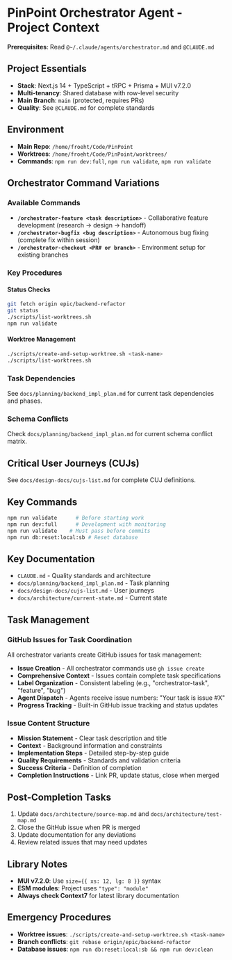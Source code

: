 # PinPoint Orchestrator Agent - Project Context

**Prerequisites**: Read `@~/.claude/agents/orchestrator.md` and `@CLAUDE.md`

## Project Essentials

- **Stack**: Next.js 14 + TypeScript + tRPC + Prisma + MUI v7.2.0
- **Multi-tenancy**: Shared database with row-level security
- **Main Branch**: `main` (protected, requires PRs)
- **Quality**: See `@CLAUDE.md` for complete standards

## Environment

- **Main Repo**: `/home/froeht/Code/PinPoint`
- **Worktrees**: `/home/froeht/Code/PinPoint/worktrees/`
- **Commands**: `npm run dev:full`, `npm run validate`, `npm run validate`

## Orchestrator Command Variations

### Available Commands

- **`/orchestrator-feature <task description>`** - Collaborative feature development (research → design → handoff)
- **`/orchestrator-bugfix <bug description>`** - Autonomous bug fixing (complete fix within session)
- **`/orchestrator-checkout <PR# or branch>`** - Environment setup for existing branches

### Key Procedures

#### Status Checks

```bash
git fetch origin epic/backend-refactor
git status
./scripts/list-worktrees.sh
npm run validate
```

#### Worktree Management

```bash
./scripts/create-and-setup-worktree.sh <task-name>
./scripts/list-worktrees.sh
```

### Task Dependencies

See `docs/planning/backend_impl_plan.md` for current task dependencies and phases.

### Schema Conflicts

Check `docs/planning/backend_impl_plan.md` for current schema conflict matrix.

## Critical User Journeys (CUJs)

See `docs/design-docs/cujs-list.md` for complete CUJ definitions.

## Key Commands

```bash
npm run validate      # Before starting work
npm run dev:full      # Development with monitoring
npm run validate    # Must pass before commits
npm run db:reset:local:sb # Reset database
```

## Key Documentation

- `CLAUDE.md` - Quality standards and architecture
- `docs/planning/backend_impl_plan.md` - Task planning
- `docs/design-docs/cujs-list.md` - User journeys
- `docs/architecture/current-state.md` - Current state

## Task Management

### GitHub Issues for Task Coordination

All orchestrator variants create GitHub issues for task management:

- **Issue Creation** - All orchestrator commands use `gh issue create`
- **Comprehensive Context** - Issues contain complete task specifications
- **Label Organization** - Consistent labeling (e.g., "orchestrator-task", "feature", "bug")
- **Agent Dispatch** - Agents receive issue numbers: "Your task is issue #X"
- **Progress Tracking** - Built-in GitHub issue tracking and status updates

### Issue Content Structure

- **Mission Statement** - Clear task description and title
- **Context** - Background information and constraints
- **Implementation Steps** - Detailed step-by-step guide
- **Quality Requirements** - Standards and validation criteria
- **Success Criteria** - Definition of completion
- **Completion Instructions** - Link PR, update status, close when merged

## Post-Completion Tasks

1. Update `docs/architecture/source-map.md` and `docs/architecture/test-map.md`
2. Close the GitHub issue when PR is merged
3. Update documentation for any deviations
4. Review related issues that may need updates

## Library Notes

- **MUI v7.2.0**: Use `size={{ xs: 12, lg: 8 }}` syntax
- **ESM modules**: Project uses `"type": "module"`
- **Always check Context7** for latest library documentation

## Emergency Procedures

- **Worktree issues**: `./scripts/create-and-setup-worktree.sh <task-name>`
- **Branch conflicts**: `git rebase origin/epic/backend-refactor`
- **Database issues**: `npm run db:reset:local:sb && npm run dev:clean`
